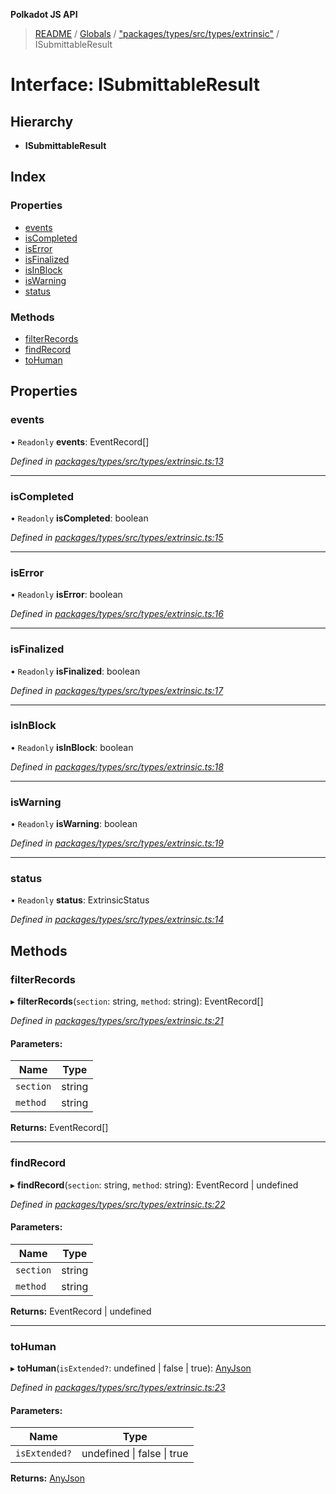 **Polkadot JS API**

> [README](../README.md) / [Globals](../globals.md) / ["packages/types/src/types/extrinsic"](../modules/_packages_types_src_types_extrinsic_.md) / ISubmittableResult

# Interface: ISubmittableResult

## Hierarchy

* **ISubmittableResult**

## Index

### Properties

* [events](_packages_types_src_types_extrinsic_.isubmittableresult.md#events)
* [isCompleted](_packages_types_src_types_extrinsic_.isubmittableresult.md#iscompleted)
* [isError](_packages_types_src_types_extrinsic_.isubmittableresult.md#iserror)
* [isFinalized](_packages_types_src_types_extrinsic_.isubmittableresult.md#isfinalized)
* [isInBlock](_packages_types_src_types_extrinsic_.isubmittableresult.md#isinblock)
* [isWarning](_packages_types_src_types_extrinsic_.isubmittableresult.md#iswarning)
* [status](_packages_types_src_types_extrinsic_.isubmittableresult.md#status)

### Methods

* [filterRecords](_packages_types_src_types_extrinsic_.isubmittableresult.md#filterrecords)
* [findRecord](_packages_types_src_types_extrinsic_.isubmittableresult.md#findrecord)
* [toHuman](_packages_types_src_types_extrinsic_.isubmittableresult.md#tohuman)

## Properties

### events

• `Readonly` **events**: EventRecord[]

*Defined in [packages/types/src/types/extrinsic.ts:13](https://github.com/polkadot-js/api/blob/73ffb034d/packages/types/src/types/extrinsic.ts#L13)*

___

### isCompleted

• `Readonly` **isCompleted**: boolean

*Defined in [packages/types/src/types/extrinsic.ts:15](https://github.com/polkadot-js/api/blob/73ffb034d/packages/types/src/types/extrinsic.ts#L15)*

___

### isError

• `Readonly` **isError**: boolean

*Defined in [packages/types/src/types/extrinsic.ts:16](https://github.com/polkadot-js/api/blob/73ffb034d/packages/types/src/types/extrinsic.ts#L16)*

___

### isFinalized

• `Readonly` **isFinalized**: boolean

*Defined in [packages/types/src/types/extrinsic.ts:17](https://github.com/polkadot-js/api/blob/73ffb034d/packages/types/src/types/extrinsic.ts#L17)*

___

### isInBlock

• `Readonly` **isInBlock**: boolean

*Defined in [packages/types/src/types/extrinsic.ts:18](https://github.com/polkadot-js/api/blob/73ffb034d/packages/types/src/types/extrinsic.ts#L18)*

___

### isWarning

• `Readonly` **isWarning**: boolean

*Defined in [packages/types/src/types/extrinsic.ts:19](https://github.com/polkadot-js/api/blob/73ffb034d/packages/types/src/types/extrinsic.ts#L19)*

___

### status

• `Readonly` **status**: ExtrinsicStatus

*Defined in [packages/types/src/types/extrinsic.ts:14](https://github.com/polkadot-js/api/blob/73ffb034d/packages/types/src/types/extrinsic.ts#L14)*

## Methods

### filterRecords

▸ **filterRecords**(`section`: string, `method`: string): EventRecord[]

*Defined in [packages/types/src/types/extrinsic.ts:21](https://github.com/polkadot-js/api/blob/73ffb034d/packages/types/src/types/extrinsic.ts#L21)*

#### Parameters:

Name | Type |
------ | ------ |
`section` | string |
`method` | string |

**Returns:** EventRecord[]

___

### findRecord

▸ **findRecord**(`section`: string, `method`: string): EventRecord \| undefined

*Defined in [packages/types/src/types/extrinsic.ts:22](https://github.com/polkadot-js/api/blob/73ffb034d/packages/types/src/types/extrinsic.ts#L22)*

#### Parameters:

Name | Type |
------ | ------ |
`section` | string |
`method` | string |

**Returns:** EventRecord \| undefined

___

### toHuman

▸ **toHuman**(`isExtended?`: undefined \| false \| true): [AnyJson](../modules/_packages_types_src_types_helpers_.md#anyjson)

*Defined in [packages/types/src/types/extrinsic.ts:23](https://github.com/polkadot-js/api/blob/73ffb034d/packages/types/src/types/extrinsic.ts#L23)*

#### Parameters:

Name | Type |
------ | ------ |
`isExtended?` | undefined \| false \| true |

**Returns:** [AnyJson](../modules/_packages_types_src_types_helpers_.md#anyjson)
